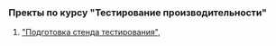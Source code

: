 ### Пректы по курсу "Тестирование производительности"

1. ["Подготовка стенда тестирования"](https://github.com/Darya9810/-Preparation-of-the-load-testing-stand.git), 
